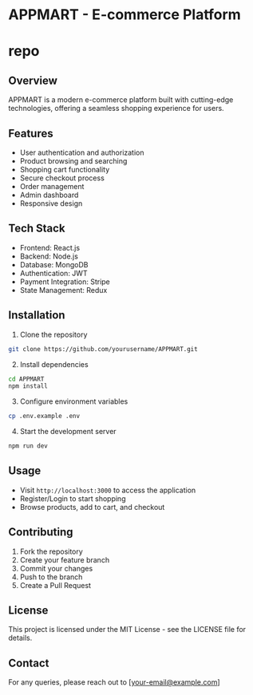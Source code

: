 # APPMART - E-commerce Platform
# repo
## Overview
APPMART is a modern e-commerce platform built with cutting-edge technologies, offering a seamless shopping experience for users.

## Features
- User authentication and authorization
- Product browsing and searching
- Shopping cart functionality
- Secure checkout process
- Order management
- Admin dashboard
- Responsive design

## Tech Stack
- Frontend: React.js
- Backend: Node.js
- Database: MongoDB
- Authentication: JWT
- Payment Integration: Stripe
- State Management: Redux

## Installation
1. Clone the repository
```bash
git clone https://github.com/yourusername/APPMART.git
```

2. Install dependencies
```bash
cd APPMART
npm install
```

3. Configure environment variables
```bash
cp .env.example .env
```

4. Start the development server
```bash
npm run dev
```

## Usage
- Visit `http://localhost:3000` to access the application
- Register/Login to start shopping
- Browse products, add to cart, and checkout

## Contributing
1. Fork the repository
2. Create your feature branch
3. Commit your changes
4. Push to the branch
5. Create a Pull Request

## License
This project is licensed under the MIT License - see the LICENSE file for details.

## Contact
For any queries, please reach out to [your-email@example.com]